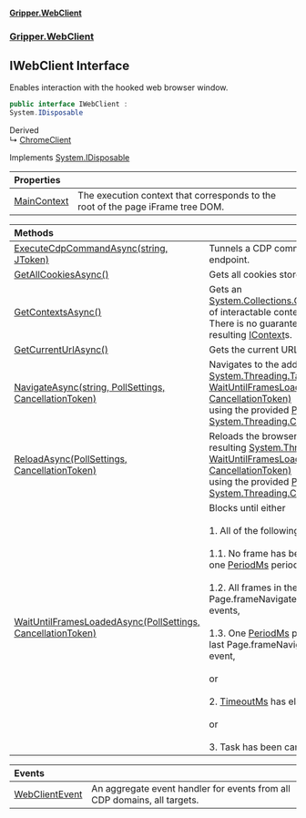#### [Gripper.WebClient](index 'index')
### [Gripper.WebClient](Gripper_WebClient 'Gripper.WebClient')
## IWebClient Interface
Enables interaction with the hooked web browser window.  
```csharp
public interface IWebClient :
System.IDisposable
```

Derived  
&#8627; [ChromeClient](Gripper_WebClient_ChromeClient 'Gripper.WebClient.ChromeClient')  

Implements [System.IDisposable](https://docs.microsoft.com/en-us/dotnet/api/System.IDisposable 'System.IDisposable')  

| Properties | |
| :--- | :--- |
| [MainContext](Gripper_WebClient_IWebClient_MainContext 'Gripper.WebClient.IWebClient.MainContext') | The execution context that corresponds to the root of the page iFrame tree DOM.<br/> |

| Methods | |
| :--- | :--- |
| [ExecuteCdpCommandAsync(string, JToken)](Gripper_WebClient_IWebClient_ExecuteCdpCommandAsync(string_Newtonsoft_Json_Linq_JToken) 'Gripper.WebClient.IWebClient.ExecuteCdpCommandAsync(string, Newtonsoft.Json.Linq.JToken)') | Tunnels a CDP command directly to the CDP client endpoint. <br/> |
| [GetAllCookiesAsync()](Gripper_WebClient_IWebClient_GetAllCookiesAsync() 'Gripper.WebClient.IWebClient.GetAllCookiesAsync()') | Gets all cookies stored by the browser.<br/> |
| [GetContextsAsync()](Gripper_WebClient_IWebClient_GetContextsAsync() 'Gripper.WebClient.IWebClient.GetContextsAsync()') | Gets an [System.Collections.Generic.IReadOnlyCollection&lt;&gt;](https://docs.microsoft.com/en-us/dotnet/api/System.Collections.Generic.IReadOnlyCollection-1 'System.Collections.Generic.IReadOnlyCollection`1') of interactable contexts.<br/>There is no guarantee w.r.t. the lifespan of the resulting [IContext](Gripper_WebClient_IContext 'Gripper.WebClient.IContext')s.<br/> |
| [GetCurrentUrlAsync()](Gripper_WebClient_IWebClient_GetCurrentUrlAsync() 'Gripper.WebClient.IWebClient.GetCurrentUrlAsync()') | Gets the current URL of the top page.<br/> |
| [NavigateAsync(string, PollSettings, CancellationToken)](Gripper_WebClient_IWebClient_NavigateAsync(string_Gripper_WebClient_PollSettings_System_Threading_CancellationToken) 'Gripper.WebClient.IWebClient.NavigateAsync(string, Gripper.WebClient.PollSettings, System.Threading.CancellationToken)') | Navigates to the address and awaits the resulting [System.Threading.Tasks.Task](https://docs.microsoft.com/en-us/dotnet/api/System.Threading.Tasks.Task 'System.Threading.Tasks.Task') of [WaitUntilFramesLoadedAsync(PollSettings, CancellationToken)](Gripper_WebClient_IWebClient_WaitUntilFramesLoadedAsync(Gripper_WebClient_PollSettings_System_Threading_CancellationToken) 'Gripper.WebClient.IWebClient.WaitUntilFramesLoadedAsync(Gripper.WebClient.PollSettings, System.Threading.CancellationToken)')<br/>using the provided [PollSettings](Gripper_WebClient_PollSettings 'Gripper.WebClient.PollSettings') and [System.Threading.CancellationToken](https://docs.microsoft.com/en-us/dotnet/api/System.Threading.CancellationToken 'System.Threading.CancellationToken') |
| [ReloadAsync(PollSettings, CancellationToken)](Gripper_WebClient_IWebClient_ReloadAsync(Gripper_WebClient_PollSettings_System_Threading_CancellationToken) 'Gripper.WebClient.IWebClient.ReloadAsync(Gripper.WebClient.PollSettings, System.Threading.CancellationToken)') | Reloads the browser window and awaits the resulting [System.Threading.Tasks.Task](https://docs.microsoft.com/en-us/dotnet/api/System.Threading.Tasks.Task 'System.Threading.Tasks.Task') of [WaitUntilFramesLoadedAsync(PollSettings, CancellationToken)](Gripper_WebClient_IWebClient_WaitUntilFramesLoadedAsync(Gripper_WebClient_PollSettings_System_Threading_CancellationToken) 'Gripper.WebClient.IWebClient.WaitUntilFramesLoadedAsync(Gripper.WebClient.PollSettings, System.Threading.CancellationToken)')<br/>using the provided [PollSettings](Gripper_WebClient_PollSettings 'Gripper.WebClient.PollSettings') and [System.Threading.CancellationToken](https://docs.microsoft.com/en-us/dotnet/api/System.Threading.CancellationToken 'System.Threading.CancellationToken') |
| [WaitUntilFramesLoadedAsync(PollSettings, CancellationToken)](Gripper_WebClient_IWebClient_WaitUntilFramesLoadedAsync(Gripper_WebClient_PollSettings_System_Threading_CancellationToken) 'Gripper.WebClient.IWebClient.WaitUntilFramesLoadedAsync(Gripper.WebClient.PollSettings, System.Threading.CancellationToken)') | Blocks until either<br/><br/>1. All of the following has happened:<br/><br/>1.1. No frame has been added to the frame tree for one [PeriodMs](Gripper_WebClient_PollSettings_PeriodMs 'Gripper.WebClient.PollSettings.PeriodMs') period,<br/><br/>1.2. All frames in the frame tree have received the Page.frameNavigated and Page.frameLoaded events,<br/><br/>1.3. One [PeriodMs](Gripper_WebClient_PollSettings_PeriodMs 'Gripper.WebClient.PollSettings.PeriodMs') period has elapsed since the last Page.frameNavigated or Page.frameLoaded event,<br/><br/>or<br/><br/>2. [TimeoutMs](Gripper_WebClient_PollSettings_TimeoutMs 'Gripper.WebClient.PollSettings.TimeoutMs') has elapsed.<br/><br/>or<br/><br/>3. Task has been cancelled.<br/> |

| Events | |
| :--- | :--- |
| [WebClientEvent](Gripper_WebClient_IWebClient_WebClientEvent 'Gripper.WebClient.IWebClient.WebClientEvent') | An aggregate event handler for events from all CDP domains, all targets.<br/> |
